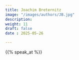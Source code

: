 ```yaml
---
title: Joachim Breternitz
image: "/images/authors/JB.jpg"
description: 
weight: 11
draft: false
date : 2025-05-26

---
```


{{% speak_at %}}

